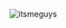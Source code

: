 
![itsmeguys](https://github.com/krapli441/krapli441/assets/108733795/9010556a-4c13-4238-818c-f39bc6898768)

<!--
**krapli441/krapli441** is a ✨ _special_ ✨ repository because its `README.md` (this file) appears on your GitHub profile.

Here are some ideas to get you started:

- 🔭 I’m currently working on ...
- 🌱 I’m currently learning ...
- 👯 I’m looking to collaborate on ...
- 🤔 I’m looking for help with ...
- 💬 Ask me about ...
- 📫 How to reach me: ...
- 😄 Pronouns: ...
- ⚡ Fun fact: ...
-->
